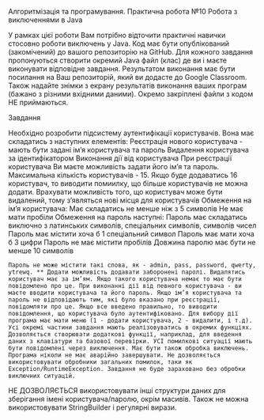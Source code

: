 Алгоритмізація та програмування. Практична робота №10 Робота з виключеннями в Java

У рамках цієї роботи Вам потрібно відточити практичні навички стосовно роботи виключень у Java. Код має бути опублікований (закомічений) до вашого репозиторію на GitHub. Для кожного завдання пропонуються створити окремий Java файл (клас) де ви і маєте виконувати відповідне завдання. Результатом виконання має бути посилання на Ваш репозиторій, який ви додасте до Google Classroom. Також надайте знімки з екрану результатів виконання ваших програм (бажано з різними вхідними даними). Окремо закріплені файли з кодом НЕ приймаються.

Завдання

Необхідно розробити підсистему аутентифікації користувачів. Вона має складатись з наступних елементів: Реєстрація нового користувача - мають бути задані ім’я користувача та пароль Видалення користувача за ідентифікатором Виконання дії від користувача При реєстрації користувача Ви маєте можливість задати його ім’я та пароль. Максимальна кількість користувачів - 15. Якщо буде додаватись 16 користувач, то виводити помиилку, що більше користувачів не можна додати. Врахувати можливість того, що користувач може бути видалений, тому з’являться нові місця для користувачів Обмеження на ім’я користувача: Має складатись не менше ніж з 5 символів Не має мати пробіли Обмеження на пароль наступні: Пароль має складатись виключно з латинських символів, спеціальних символів, символів чисел Пароль має містити хоча б 1 спеціальний символ Пароль має мати хоча б 3 цифри Пароль не має містити пробілів Довжина паролю має бути не менше 10 символів

    Пароль не може містити такі слова, як - admin, pass, password, qwerty, ytrewq. ** Додати можливість додавати заборонені паролі. Видалятись користувач має за ім’ям. Якщо такого користувача немає то має бути повідомлено про це. При виконанні дії від певного користувача - ви маєте вводити користувача та його пароль. Якщо ім’я користувача та пароль не відповідають тим, які було вказано при реєстрації, повідомляти про це. Якщо все введено правильно, то виводити повідомлення, що користувача було аутентифіковано. Для вибору дії програма має мати меню (1 - додати користувача, 2 - видалити, і т.д). Усі окремі частини завдання мають реалізовуватись в окремих функціях. Дозволяється створювати додаткові функції, наприклад, для введення даних з клавіатури та базової перевірки. УСІ помилкові ситуації мають бути повідомлені через виключення. Має бути також обробка виключень. Програма ніколи не має аварійно завершувати. Не дозволяється використовувати обробники загальних помилок, таки як Exception/RuntimeException. Завдання не буде зараховано без обробки виключних ситуацій.

НЕ ДОЗВОЛЯЄТЬСЯ використовувати інші структури даних для зберігання імені користувача/паролю, окрім масивів. Також не можна використовувати StringBuilder і регулярні вирази.
